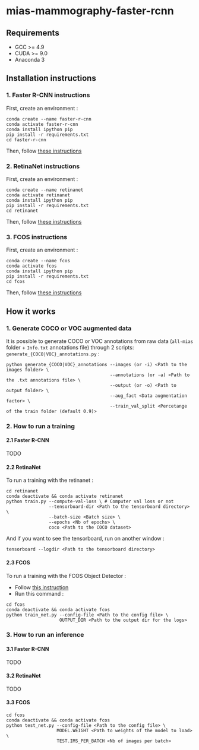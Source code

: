 # mias-mammography-faster-rcnn

## Requirements

- GCC >= 4.9
- CUDA >= 9.0
- Anaconda 3

## Installation instructions

### 1. Faster R-CNN instructions

First, create an environment :

```
conda create --name faster-r-cnn
conda activate faster-r-cnn
conda install ipython pip
pip install -r requirements.txt
cd faster-r-cnn
```

Then, follow [these instructions](https://github.com/facebookresearch/maskrcnn-benchmark/blob/master/INSTALL.md)

### 2. RetinaNet instructions

First, create an environment :

```
conda create --name retinanet
conda activate retinanet
conda install ipython pip
pip install -r requirements.txt
cd retinanet
```

Then, follow [these instructions](https://github.com/fizyr/keras-retinanet#installation)

### 3. FCOS instructions

First, create an environment :

```
conda create --name fcos
conda activate fcos
conda install ipython pip
pip install -r requirements.txt
cd fcos
```

Then, follow [these instructions](https://github.com/tianzhi0549/FCOS#installation)

## How it works

### 1. Generate COCO or VOC augmented data

It is possible to generate COCO or VOC annotations from raw data (`all-mias` folder + `Info.txt` annotations file) through 2 scripts: `generate_{COCO|VOC}_annotations.py` :

```
python generate_{COCO|VOC}_annotations --images (or -i) <Path to the images folder> \
                                       --annotations (or -a) <Path to the .txt annotations file> \
                                       --output (or -o) <Path to output folder> \
                                       --aug_fact <Data augmentation factor> \
                                       --train_val_split <Percetange of the train folder (default 0.9)>
```

### 2. How to run a training

#### 2.1 Faster R-CNN
TODO

#### 2.2 RetinaNet

To run a training with the retinanet :

```
cd retinanet
conda deactivate && conda activate retinanet
python train.py --compute-val-loss \ # Computer val loss or not
                --tensorboard-dir <Path to the tensorboard directory> \
                --batch-size <Batch size> \
                --epochs <Nb of epochs> \
                coco <Path to the COCO dataset>
```

And if you want to see the tensorboard, run on another window :

```
tensorboard --logdir <Path to the tensorboard directory>
```

#### 2.3 FCOS

To run a training with the FCOS Object Detector :

- Follow [this instruction](https://github.com/tianzhi0549/FCOS/issues/54#issuecomment-497558687)
- Run this command :

```
cd fcos
conda deactivate && conda activate fcos
python train_net.py --config-file <Path to the config file> \
                    OUTPUT_DIR <Path to the output dir for the logs>
```

### 3. How to run an inference

#### 3.1 Faster R-CNN
TODO

#### 3.2 RetinaNet
TODO

#### 3.3 FCOS

```
cd fcos
conda deactivate && conda activate fcos
python test_net.py --config-file <Path to the config file> \
                   MODEL.WEIGHT <Path to weights of the model to load> \
                   TEST.IMS_PER_BATCH <Nb of images per batch>
```
